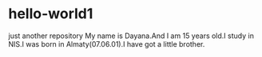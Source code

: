 # hello-world1
just another repository
My name is Dayana.And I am 15 years old.I study in NIS.I was born in Almaty(07.06.01).I have got a little brother.
